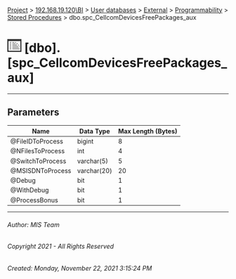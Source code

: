 #### 

[Project](../../../../../index.md) > [192.168.19.120\\BI](../../../../index.md) > [User databases](../../../index.md) > [External](../../index.md) > [Programmability](../index.md) > [Stored Procedures](Stored_Procedures.md) > dbo.spc_CellcomDevicesFreePackages_aux

# ![Stored Procedures](../../../../../Images/StoredProcedure32.png) [dbo].[spc_CellcomDevicesFreePackages_aux]

---

## <a name="#parameters"></a>Parameters

| Name | Data Type | Max Length (Bytes) |
|---|---|---|
| @FileIDToProcess | bigint | 8 |
| @NFilesToProcess | int | 4 |
| @SwitchToProcess | varchar(5) | 5 |
| @MSISDNToProcess | varchar(20) | 20 |
| @Debug | bit | 1 |
| @WithDebug | bit | 1 |
| @ProcessBonus | bit | 1 |


---

###### Author:  MIS Team

###### Copyright 2021 - All Rights Reserved

###### Created: Monday, November 22, 2021 3:15:24 PM

